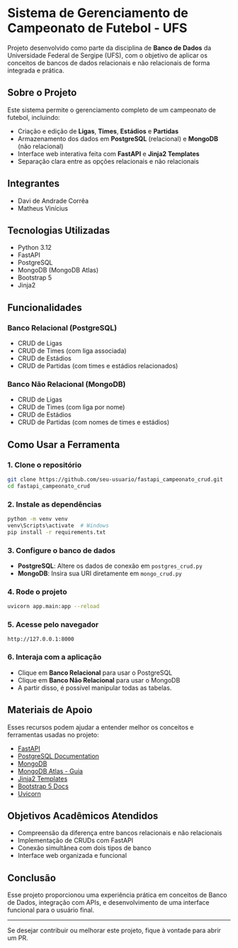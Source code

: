# Sistema de Gerenciamento de Campeonato de Futebol - UFS

Projeto desenvolvido como parte da disciplina de **Banco de Dados** da Universidade Federal de Sergipe (UFS), com o objetivo de aplicar os conceitos de bancos de dados relacionais e não relacionais de forma integrada e prática.

## Sobre o Projeto

Este sistema permite o gerenciamento completo de um campeonato de futebol, incluindo:

- Criação e edição de **Ligas**, **Times**, **Estádios** e **Partidas**
- Armazenamento dos dados em **PostgreSQL** (relacional) e **MongoDB** (não relacional)
- Interface web interativa feita com **FastAPI** e **Jinja2 Templates**
- Separação clara entre as opções relacionais e não relacionais

## Integrantes
- Davi de Andrade Corrêa
- Matheus Vinícius

## Tecnologias Utilizadas
- Python 3.12
- FastAPI
- PostgreSQL
- MongoDB (MongoDB Atlas)
- Bootstrap 5
- Jinja2

## Funcionalidades

### Banco Relacional (PostgreSQL)
- CRUD de Ligas
- CRUD de Times (com liga associada)
- CRUD de Estádios
- CRUD de Partidas (com times e estádios relacionados)

### Banco Não Relacional (MongoDB)
- CRUD de Ligas
- CRUD de Times (com liga por nome)
- CRUD de Estádios
- CRUD de Partidas (com nomes de times e estádios)

## Como Usar a Ferramenta

### 1. Clone o repositório
```bash
git clone https://github.com/seu-usuario/fastapi_campeonato_crud.git
cd fastapi_campeonato_crud
```

### 2. Instale as dependências
```bash
python -m venv venv
venv\Scripts\activate  # Windows
pip install -r requirements.txt
```

### 3. Configure o banco de dados
- **PostgreSQL**: Altere os dados de conexão em `postgres_crud.py`
- **MongoDB**: Insira sua URI diretamente em `mongo_crud.py`

### 4. Rode o projeto
```bash
uvicorn app.main:app --reload
```

### 5. Acesse pelo navegador
```
http://127.0.0.1:8000
```

### 6. Interaja com a aplicação
- Clique em **Banco Relacional** para usar o PostgreSQL
- Clique em **Banco Não Relacional** para usar o MongoDB
- A partir disso, é possível manipular todas as tabelas.

## Materiais de Apoio

Esses recursos podem ajudar a entender melhor os conceitos e ferramentas usadas no projeto:

- [FastAPI](https://www.datacamp.com/pt/tutorial/introduction-fastapi-tutorial)
- [PostgreSQL Documentation](https://www.postgresql.org/docs/)
- [MongoDB](https://www.alura.com.br/artigos/mongodb)
- [MongoDB Atlas - Guia](https://www.mongodb.com/cloud/atlas)
- [Jinja2 Templates](https://jinja.palletsprojects.com/)
- [Bootstrap 5 Docs](https://getbootstrap.com/docs/5.3/getting-started/introduction/)
- [Uvicorn](https://www.uvicorn.org/)

## Objetivos Acadêmicos Atendidos

- Compreensão da diferença entre bancos relacionais e não relacionais
- Implementação de CRUDs com FastAPI
- Conexão simultânea com dois tipos de banco
- Interface web organizada e funcional

## Conclusão

Esse projeto proporcionou uma experiência prática em conceitos de Banco de Dados, integração com APIs, e desenvolvimento de uma interface funcional para o usuário final.

---

Se desejar contribuir ou melhorar este projeto, fique à vontade para abrir um PR.
